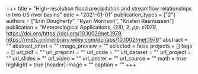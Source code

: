 +++
title = "High-resolution flood precipitation and streamflow relationships in two US river basins"
date = "2021-01-01"
publication_types = ["2"]
authors = ["Erin Dougherty", "Ryan Morrison", "Kristen Rasmussen"]
publication = "Meteorological Applications, (28), 2, _pp. e1979_, https://doi.org/https://doi.org/10.1002/met.1979, https://rmets.onlinelibrary.wiley.com/doi/abs/10.1002/met.1979"
abstract = ""
abstract_short = ""
image_preview = ""
selected = false
projects = []
tags = []
url_pdf = ""
url_preprint = ""
url_code = ""
url_dataset = ""
url_project = ""
url_slides = ""
url_video = ""
url_poster = ""
url_source = ""
math = true
highlight = true
[header]
image = ""
caption = ""
+++
